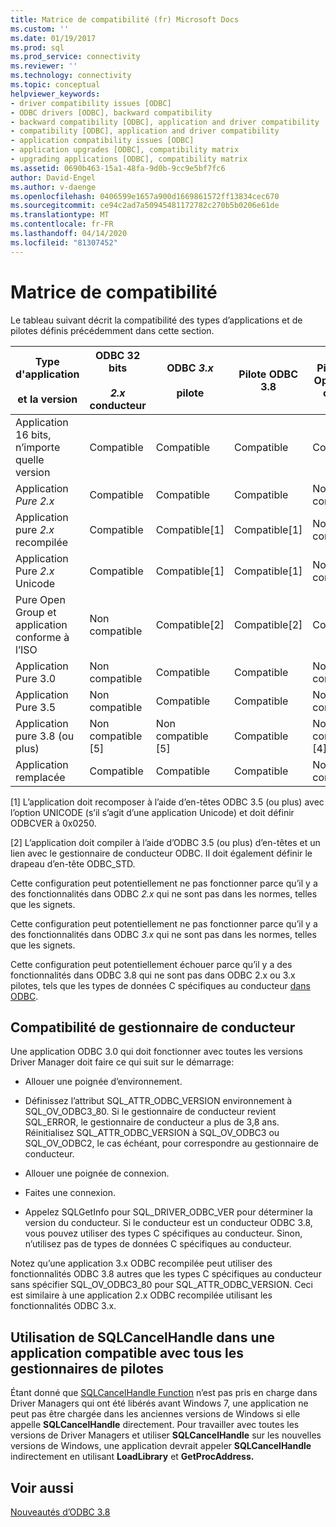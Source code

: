 ```yaml
---
title: Matrice de compatibilité (fr) Microsoft Docs
ms.custom: ''
ms.date: 01/19/2017
ms.prod: sql
ms.prod_service: connectivity
ms.reviewer: ''
ms.technology: connectivity
ms.topic: conceptual
helpviewer_keywords:
- driver compatibility issues [ODBC]
- ODBC drivers [ODBC], backward compatibility
- backward compatibility [ODBC], application and driver compatibility
- compatibility [ODBC], application and driver compatibility
- application compatibility issues [ODBC]
- application upgrades [ODBC], compatibility matrix
- upgrading applications [ODBC], compatibility matrix
ms.assetid: 0690b463-15a1-48fa-9d0b-9cc9e5bf7fc6
author: David-Engel
ms.author: v-daenge
ms.openlocfilehash: 0406599e1657a900d1669861572ff13834cec670
ms.sourcegitcommit: ce94c2ad7a50945481172782c270b5b0206e61de
ms.translationtype: MT
ms.contentlocale: fr-FR
ms.lasthandoff: 04/14/2020
ms.locfileid: "81307452"
---
```

# <a name="compatibility-matrix"></a>Matrice de compatibilité
Le tableau suivant décrit la compatibilité des types d’applications et de pilotes définis précédemment dans cette section.  
  
|Type d'application<br /><br /> et la version|ODBC 32 bits<br /><br /> *2.x* conducteur|ODBC *3.x*<br /><br /> pilote|Pilote ODBC 3.8|Pilote ISO et Open Group-conforme|  
|--------------------------------------|-----------------------------------|---------------------------|---------------------|-----------------------------------------|  
|Application 16 bits, n’importe quelle version|Compatible|Compatible|Compatible|Compatible|  
|Application *Pure 2.x*|Compatible|Compatible|Compatible|Non compatible[3]|  
|Application pure *2.x* recompilée|Compatible|Compatible[1]|Compatible[1]|Non compatible[3]|  
|Application Pure *2.x* Unicode|Compatible|Compatible[1]|Compatible[1]|Non compatible[3]|  
|Pure Open Group et application conforme à l’ISO|Non compatible|Compatible[2]|Compatible[2]|Compatible[2]|  
|Application Pure 3.0|Non compatible|Compatible|Compatible|Non compatible[4]|  
|Application Pure 3.5|Non compatible|Compatible|Compatible|Non compatible[4]|  
|Application pure 3.8 (ou plus)|Non compatible [5]|Non compatible [5]|Compatible|Non compatible [4]|  
|Application remplacée|Compatible|Compatible|Compatible|Non compatible[3]|  
  
 [1] L’application doit recomposer à l’aide d’en-têtes ODBC 3.5 (ou plus) avec l’option UNICODE (s’il s’agit d’une application Unicode) et doit définir ODBCVER à 0x0250.  
  
 [2] L’application doit compiler à l’aide d’ODBC 3.5 (ou plus) d’en-têtes et un lien avec le gestionnaire de conducteur ODBC. Il doit également définir le drapeau d’en-tête ODBC_STD.  
  
 Cette configuration peut potentiellement ne pas fonctionner parce qu’il y a des fonctionnalités dans ODBC *2.x* qui ne sont pas dans les normes, telles que les signets.  
  
 Cette configuration peut potentiellement ne pas fonctionner parce qu’il y a des fonctionnalités dans ODBC *3.x* qui ne sont pas dans les normes, telles que les signets.  
  
 Cette configuration peut potentiellement échouer parce qu’il y a des fonctionnalités dans ODBC 3.8 qui ne sont pas dans ODBC 2.x ou 3.x pilotes, tels que les types de données C spécifiques au conducteur [dans ODBC](../../../odbc/reference/develop-app/c-data-types-in-odbc.md).  
  
## <a name="driver-manager-compatibility"></a>Compatibilité de gestionnaire de conducteur  
 Une application ODBC 3.0 qui doit fonctionner avec toutes les versions Driver Manager doit faire ce qui suit sur le démarrage:  
  
-   Allouer une poignée d’environnement.  
  
-   Définissez l’attribut SQL_ATTR_ODBC_VERSION environnement à SQL_OV_ODBC3_80. Si le gestionnaire de conducteur revient SQL_ERROR, le gestionnaire de conducteur a plus de 3,8 ans. Réinitialisez SQL_ATTR_ODBC_VERSION à SQL_OV_ODBC3 ou SQL_OV_ODBC2, le cas échéant, pour correspondre au gestionnaire de conducteur.  
  
-   Allouer une poignée de connexion.  
  
-   Faites une connexion.  
  
-   Appelez SQLGetInfo pour SQL_DRIVER_ODBC_VER pour déterminer la version du conducteur. Si le conducteur est un conducteur ODBC 3.8, vous pouvez utiliser des types C spécifiques au conducteur. Sinon, n’utilisez pas de types de données C spécifiques au conducteur.  
  
 Notez qu’une application 3.x ODBC recompilée peut utiliser des fonctionnalités ODBC 3.8 autres que les types C spécifiques au conducteur sans spécifier SQL_OV_ODBC3_80 pour SQL_ATTR_ODBC_VERSION. Ceci est similaire à une application 2.x ODBC recompilée utilisant les fonctionnalités ODBC 3.x.  
  
## <a name="using-sqlcancelhandle-in-an-application-compatible-with-all-driver-managers"></a>Utilisation de SQLCancelHandle dans une application compatible avec tous les gestionnaires de pilotes  
 Étant donné que [SQLCancelHandle Function](../../../odbc/reference/syntax/sqlcancelhandle-function.md) n’est pas pris en charge dans Driver Managers qui ont été libérés avant Windows 7, une application ne peut pas être chargée dans les anciennes versions de Windows si elle appelle **SQLCancelHandle** directement. Pour travailler avec toutes les versions de Driver Managers et utiliser **SQLCancelHandle** sur les nouvelles versions de Windows, une application devrait appeler **SQLCancelHandle** indirectement en utilisant **LoadLibrary** et **GetProcAddress.**  
  
## <a name="see-also"></a>Voir aussi  
 [Nouveautés d’ODBC 3.8](../../../odbc/reference/what-s-new-in-odbc-3-8.md)
